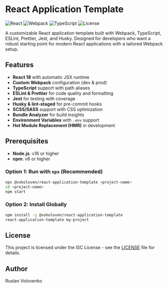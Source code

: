 # React Application Template

![React](https://img.shields.io/badge/React-18.3.1-blue) ![Webpack](https://img.shields.io/badge/Webpack-5.98.0-green) ![TypeScript](https://img.shields.io/badge/TypeScript-5.7.3-blueviolet) ![License](https://img.shields.io/badge/license-ISC-lightgrey)

A customizable React application template built with Webpack, TypeScript, ESLint, Prettier, Jest, and Husky. Designed for developers who want a robust starting point for modern React applications with a tailored Webpack setup.

## Features

- **React 18** with automatic JSX runtime
- **Custom Webpack** configuration (dev & prod)
- **TypeScript** support with path aliases
- **ESLint & Prettier** for code quality and formatting
- **Jest** for testing with coverage
- **Husky & lint-staged** for pre-commit hooks
- **SCSS/SASS** support with CSS optimization
- **Bundle Analyzer** for build insights
- **Environment Variables** with `.env` support
- **Hot Module Replacement (HMR)** in development

## Prerequisites

- **Node.js**: v16 or higher
- **npm**: v8 or higher

### Option 1: Run with `npx` (Recommended)
```bash
npx @vokoloven/react-application-template <project-name>
cd <project-name>
npm start
```

### Option 2: Install Globally
```bash
npm install -g @vokoloven/react-application-template
react-application-template my-project
```

## License

This project is licensed under the ISC License - see the [LICENSE](LICENSE) file for details.

## Author

Ruslan Volovenko
